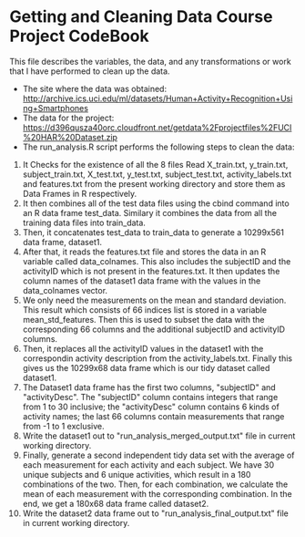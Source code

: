 Getting and Cleaning Data Course Project CodeBook
=================================================
This file describes the variables, the data, and any transformations or work that I have performed to clean up the data.  
* The site where the data was obtained: http://archive.ics.uci.edu/ml/datasets/Human+Activity+Recognition+Using+Smartphones      
* The data for the project: https://d396qusza40orc.cloudfront.net/getdata%2Fprojectfiles%2FUCI%20HAR%20Dataset.zip  
* The run_analysis.R script performs the following steps to clean the data:   
1. It Checks for the existence of all the 8 files Read X_train.txt, y_train.txt, subject_train.txt, X_test.txt, y_test.txt, subject_test.txt, activity_labels.txt and features.txt from the present working directory and store them as Data Frames in R respectively.
2. It then combines all of the test data files using the cbind command into an R data frame test_data. Similary it combines the data from all the training data files into train_data.
3. Then, it concatenates test_data to train_data to generate a 10299x561 data frame, dataset1.  
4. After that, it reads the features.txt file and stores the data in an R variable called data_colnames. This also includes the subjectID and the activityID which is not present in the features.txt. It then updates the column names of the dataset1 data frame with the values in the data_colnames vector.
5. We only need the measurements on the mean and standard deviation. This result which consists of 66 indices list is stored in a variable mean_std_features. Then this is used to subset the data with the corresponding 66 columns and the additional subjectID and activityID columns.
6. Then, it replaces all the activityID values in the dataset1 with the correspondin activity description from the activity_labels.txt. Finally this gives us the 10299x68 data frame which is our tidy dataset called dataset1.   
7. The Dataset1 data frame has the first two columns, "subjectID" and "activityDesc". The "subjectID" column contains integers that range from 1 to 30 inclusive; the "activityDesc" column contains 6 kinds of activity names; the last 66 columns contain measurements that range from -1 to 1 exclusive.  
8. Write the dataset1 out to "run_analysis_merged_output.txt" file in current working directory.  
9. Finally, generate a second independent tidy data set with the average of each measurement for each activity and each subject. We have 30 unique subjects and 6 unique activities, which result in a 180 combinations of the two. Then, for each combination, we calculate the mean of each measurement with the corresponding combination. In the end, we get a 180x68 data frame called dataset2.
10. Write the dataset2 data frame out to "run_analysis_final_output.txt" file in current working directory.
